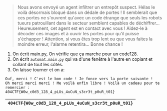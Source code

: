 > Nous avons envoyé un agent infiltrer un entrepôt suspect. Hélas le voilà désormais bloqué dans un dédale de portes ! Il semblerait que ces portes ne s'ouvrent qu'avec un code étrange que seuls les robots tueurs patrouillant dans le secteur semblent capables de déchiffrer... Heureusement, cet agent est en contact avec vous ! Aidez-le à décoder ces images et à ouvrir les portes pour qu'il puisse s'échapper ! Attention, si vous êtes trop lent ou que vous faites la moindre erreur, l'alarme retentira... Bonne chance !
> 
1. On écrit main.py, On vérifie que ça marche pour un code128.
2. On écrit `automat.main.py` qui va d'une fenêtre à l'autre en copiant et collant de tout les côtés.
3. On laisse tourner et on a:

```
Ouf, merci ! C'est le bon code ! Je fonce vers la porte suivante !
Oh merci merci merci ! Me voilà enfin libre ! Voilà un cadeau pour te remercier :
404CTF{W0w_c0d3_128_4_pLUs_4uCuN_s3cr3t_p0uR_t01}
```

| `404CTF{W0w_c0d3_128_4_pLUs_4uCuN_s3cr3t_p0uR_t01}` |
|-----------------------------------------------------|